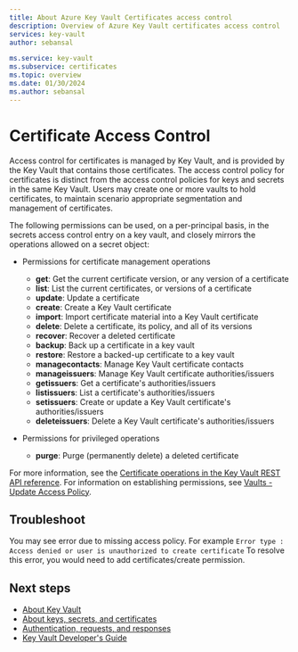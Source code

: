 ```yaml
---
title: About Azure Key Vault Certificates access control
description: Overview of Azure Key Vault certificates access control
services: key-vault
author: sebansal

ms.service: key-vault
ms.subservice: certificates
ms.topic: overview
ms.date: 01/30/2024
ms.author: sebansal
---
```


# Certificate Access Control

 Access control for certificates is managed by Key Vault, and is provided by the Key Vault that contains those certificates. The access control policy for certificates is distinct from the access control policies for keys and secrets in the same Key Vault. Users may create one or more vaults to hold certificates, to maintain scenario appropriate segmentation and management of certificates.  

 The following permissions can be used, on a per-principal basis, in the secrets access control entry on a key vault, and closely mirrors the operations allowed on a secret object:  

- Permissions for certificate management operations
  - **get**: Get the current certificate version, or any version of a certificate
  - **list**: List the current certificates, or versions of a certificate  
  - **update**: Update a certificate
  - **create**: Create a Key Vault certificate
  - **import**: Import certificate material into a Key Vault certificate
  - **delete**: Delete a certificate, its policy, and all of its versions  
  - **recover**: Recover a deleted certificate
  - **backup**: Back up a certificate in a key vault
  - **restore**: Restore a backed-up certificate to a key vault
  - **managecontacts**: Manage Key Vault certificate contacts  
  - **manageissuers**: Manage Key Vault certificate authorities/issuers
  - **getissuers**: Get a certificate's authorities/issuers
  - **listissuers**: List a certificate's authorities/issuers  
  - **setissuers**: Create or update a Key Vault certificate's authorities/issuers  
  - **deleteissuers**: Delete a Key Vault certificate's authorities/issuers  
 
- Permissions for privileged operations
  - **purge**: Purge (permanently delete) a deleted certificate

For more information, see the [Certificate operations in the Key Vault REST API reference](/rest/api/keyvault). For information on establishing permissions, see [Vaults - Update Access Policy](/rest/api/keyvault/keyvault/vaults/update-access-policy).

## Troubleshoot
You may see error due to missing access policy. For example ```Error type : Access denied or user is unauthorized to create certificate```
To resolve this error, you would need to add certificates/create permission.

## Next steps

- [About Key Vault](../general/overview.md)
- [About keys, secrets, and certificates](../general/about-keys-secrets-certificates.md)
- [Authentication, requests, and responses](../general/authentication-requests-and-responses.md)
- [Key Vault Developer's Guide](../general/developers-guide.md)
